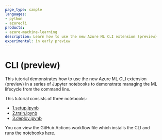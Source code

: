 ```yaml
---
page_type: sample
languages:
- python
- azurecli
products:
- azure-machine-learning
description: Learn how to use the new Azure ML CLI extension (preview) for managing the machine learning lifecycle.
experimental: in early preview
---
```


# CLI (preview)

This tutorial demonstrates how to use the new Azure ML CLI extension (preview) in a series of Jupyter notebooks to demonstrate managing the ML lifecycle from the command line.

This tutorial consists of three notebooks:

- [1.setup.ipynb](1.setup.ipynb)
- [2.train.ipynb](2.train.ipynb)
- [3.deploy.ipynb](3.deploy.ipynb)

You can view the GitHub Actions workflow file which installs the CLI and runs the notebooks [here](../../.github/workflows/tutorial-using-cli.yml).

